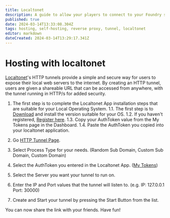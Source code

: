 ```yaml
---
title: Localtonet
description: A guide to allow your players to connect to your Foundry server
published: true
date: 2024-03-14T13:33:08.304Z
tags: hosting, self-hosting, reverse proxy, tunnel, localtonet
editor: markdown
dateCreated: 2024-03-14T13:29:17.341Z
---
```


# Hosting with localtonet
[Localtonet](https://localtonet.com)'s HTTP tunnels provide a simple and secure way for users to expose their local web servers to the internet. By creating an HTTP tunnel, users are given a shareable URL that can be accessed from anywhere, with the tunnel running in HTTP/s for added security.

1. The first step is to complete the Localtonet App installation steps that are suitable for your Local Operating System.
1.1. The first step is to [Download](https://localtonet.com/download) and install the version suitable for your OS. 
1.2. If you haven't registered, [Register here](https://localtonet.com/Identity/Account/Register). 
1.3. Copy your AuthToken value from the My Tokens page in the Dashboard. 
1.4. Paste the AuthToken you copied into your localtonet application. 

2. Go [HTTP Tunnel Page](https://localtonet.com/tunnel/http).
3. Select Process Type for your needs. (Random Sub Domain, Custom Sub Domain, Custom Domain)
4. Select the AuthToken you entered in the Localtonet App. ([My Tokens](https://localtonet.com/usertoken))
5. Select the Server you want your tunnel to run on.
6. Enter the IP and Port values that the tunnel will listen to. (e.g. IP: 127.0.0.1  Port: 30000)
7. Create and Start your tunnel by pressing the Start Button from the list.

You can now share the link with your friends. Have fun!





